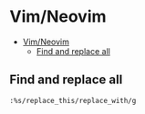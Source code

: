 # Vim/Neovim
<!--ts-->
   * [Vim/Neovim](vim.md#vimneovim)
      * [Find and replace all](vim.md#find-and-replace-all)

<!-- Added by: runner, at: Fri Jan 22 13:52:50 UTC 2021 -->

<!--te-->

## Find and replace all
```vim
:%s/replace_this/replace_with/g
```
